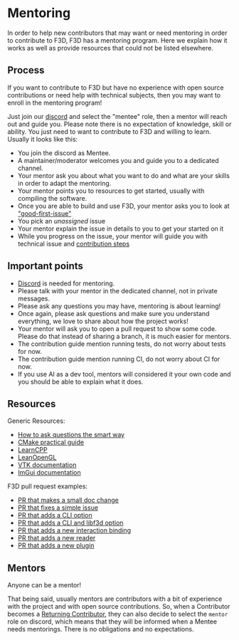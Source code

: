 # Mentoring

In order to help new contributors that may want or need mentoring in order to contribute to F3D,
F3D has a mentoring program. Here we explain how it works as well as provide resources that could not be listed elsewhere.

## Process

If you want to contribute to F3D but have no experience with open source contributions or need help with technical subjects,
then you may want to enroll in the mentoring program!

Just join our [discord](https://discord.f3d.app) and select the "mentee" role, then a mentor will reach out and guide you.
Please note there is no expectation of knowledge, skill or ability. You just need to want to contribute to F3D and willing to learn.
Usually it looks like this:

- You join the discord as Mentee.
- A maintainer/moderator welcomes you and guide you to a dedicated channel.
- Your mentor ask you about what you want to do and what are your skills in order to adapt the mentoring.
- Your mentor points you to resources to get started, usually with compiling the software.
- Once you are able to build and use F3D, your mentor asks you to look at ["good-first-issue"](https://github.com/f3d-app/f3d/issues?q=is%3Aopen+is%3Aissue+label%3A%22good+first+issue%22)
- You pick an _unassigned_ issue
- Your mentor explain the issue in details to you to get your started on it
- While you progress on the issue, your mentor will guide you with technical issue and [contribution steps](CONTRIBUTING.md)

## Important points

- [Discord](https://discord.f3d.app) is needed for mentoring.
- Please talk with your mentor in the dedicated channel, not in private messages.
- Please ask any questions you may have, mentoring is about learning!
- Once again, please ask questions and make sure you understand everything, we love to share about how the project works!
- Your mentor will ask you to open a pull request to show some code. Please do that instead of sharing a branch, it is much easier for mentors.
- The contribution guide mention running tests, do not worry about tests for now.
- The contribution guide mention running CI, do not worry about CI for now.
- If you use AI as a dev tool, mentors will considered it your own code and you should be able to explain what it does.

## Resources

Generic Resources:

- [How to ask questions the smart way](http://www.catb.org/esr/faqs/smart-questions.html)
- [CMake practical guide](https://crascit.com/professional-cmake/)
- [LearnCPP](https://www.learncpp.com/)
- [LeanOpenGL](https://learnopengl.com/)
- [VTK documentation](https://docs.vtk.org/en/latest/)
- [ImGui documentation](https://github.com/ocornut/imgui/wiki/)

F3D pull request examples:

- [PR that makes a small doc change](https://github.com/f3d-app/f3d/pull/2450)
- [PR that fixes a simple issue](https://github.com/f3d-app/f3d/pull/2397)
- [PR that adds a CLI option](https://github.com/f3d-app/f3d/pull/2402)
- [PR that adds a CLI and libf3d option](https://github.com/f3d-app/f3d/pull/2181)
- [PR that adds a new interaction binding](https://github.com/f3d-app/f3d/pull/2404)
- [PR that adds a new reader](https://github.com/f3d-app/f3d/pull/1579)
- [PR that adds a new plugin](https://github.com/f3d-app/f3d/pull/1128)

## Mentors

Anyone can be a mentor!

That being said, usually mentors are contributors with a bit of experience with the project and with open source contributions.
So, when a Contributor becomes a [Returning Contributor](./GOVERNANCE.md#12-returning-contributors), they can also decide to select the `mentor`
role on discord, which means that they will be informed when a Mentee needs mentorings. There is no obligations and no expectations.
